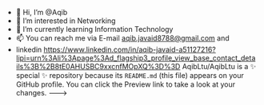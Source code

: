 - 👋 Hi, I’m @Aqib
- 👀 I’m interested in Networking
- 🌱 I’m currently learning Information Technology
- 📫 You can reach me via E-mail aqib.javaid8788@gmail.com and
-  linkedin https://www.linkedin.com/in/aqib-javaid-a51127216?lipi=urn%3Ali%3Apage%3Ad_flagship3_profile_view_base_contact_details%3B%2B8tE0AHUSBC9xxcnfMOpXQ%3D%3D
AqibLtu/AqibLtu is a ✨ special ✨ repository because its `README.md` (this file) appears on your GitHub profile.
You can click the Preview link to take a look at your changes.
--->
